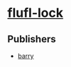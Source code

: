 # [flufl-lock](https://pypi.org/project/flufl-lock)



## Publishers
- [barry](https://pypi.org/user/barry)

